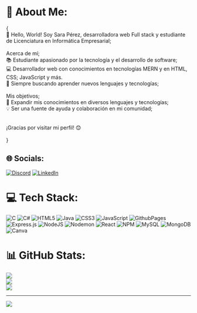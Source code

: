 # 💫 About Me:
 {<br>👋 Hello, World! Soy Sara Pérez, desarrolladora web Full stack y estudiante de Licenciatura en Informática Empresarial; <br><br>Acerca de mí;<br>📚 Estudiante apasionado por la tecnología y el desarrollo de software;<br>💻 Desarrollador web con conocimientos en tecnologías MERN y en HTML, CSS; JavaScript y más.<br>🌱 Siempre buscando aprender nuevos lenguajes y tecnologías;<br><br>Mis objetivos;<br>🚀 Expandir mis conocimientos en diversos lenguajes y tecnologías;<br>💡 Ser una fuente de ayuda y colaboración en mi comunidad;<br><br><br>¡Gracias por visitar mi perfil! 😊<br><br>}<br>


## 🌐 Socials:
[![Discord](https://img.shields.io/badge/Discord-%237289DA.svg?logo=discord&logoColor=white)](https://discord.gg/Sardraw#6305) [![LinkedIn](https://img.shields.io/badge/LinkedIn-%230077B5.svg?logo=linkedin&logoColor=white)](https://linkedin.com/in/https://www.linkedin.com/in/sarabelenperez) 

# 💻 Tech Stack:
![C](https://img.shields.io/badge/c-%2300599C.svg?style=for-the-badge&logo=c&logoColor=white) ![C#](https://img.shields.io/badge/c%23-%23239120.svg?style=for-the-badge&logo=csharp&logoColor=white) ![HTML5](https://img.shields.io/badge/html5-%23E34F26.svg?style=for-the-badge&logo=html5&logoColor=white) ![Java](https://img.shields.io/badge/java-%23ED8B00.svg?style=for-the-badge&logo=openjdk&logoColor=white) ![CSS3](https://img.shields.io/badge/css3-%231572B6.svg?style=for-the-badge&logo=css3&logoColor=white) ![JavaScript](https://img.shields.io/badge/javascript-%23323330.svg?style=for-the-badge&logo=javascript&logoColor=%23F7DF1E) ![GithubPages](https://img.shields.io/badge/github%20pages-121013?style=for-the-badge&logo=github&logoColor=white) ![Express.js](https://img.shields.io/badge/express.js-%23404d59.svg?style=for-the-badge&logo=express&logoColor=%2361DAFB) ![NodeJS](https://img.shields.io/badge/node.js-6DA55F?style=for-the-badge&logo=node.js&logoColor=white) ![Nodemon](https://img.shields.io/badge/NODEMON-%23323330.svg?style=for-the-badge&logo=nodemon&logoColor=%BBDEAD) ![React](https://img.shields.io/badge/react-%2320232a.svg?style=for-the-badge&logo=react&logoColor=%2361DAFB) ![NPM](https://img.shields.io/badge/NPM-%23CB3837.svg?style=for-the-badge&logo=npm&logoColor=white) ![MySQL](https://img.shields.io/badge/mysql-%2300000f.svg?style=for-the-badge&logo=mysql&logoColor=white) ![MongoDB](https://img.shields.io/badge/MongoDB-%234ea94b.svg?style=for-the-badge&logo=mongodb&logoColor=white) ![Canva](https://img.shields.io/badge/Canva-%2300C4CC.svg?style=for-the-badge&logo=Canva&logoColor=white)
# 📊 GitHub Stats:
![](https://github-readme-stats.vercel.app/api?username=sarabperez&theme=radical&hide_border=false&include_all_commits=false&count_private=false)<br/>
![](https://github-readme-streak-stats.herokuapp.com/?user=sarabperez&theme=radical&hide_border=false)<br/>
![](https://github-readme-stats.vercel.app/api/top-langs/?username=sarabperez&theme=radical&hide_border=false&include_all_commits=false&count_private=false&layout=compact)

---
[![](https://visitcount.itsvg.in/api?id=sarabperez&icon=0&color=0)](https://visitcount.itsvg.in)

<!-- Proudly created with GPRM ( https://gprm.itsvg.in ) -->
